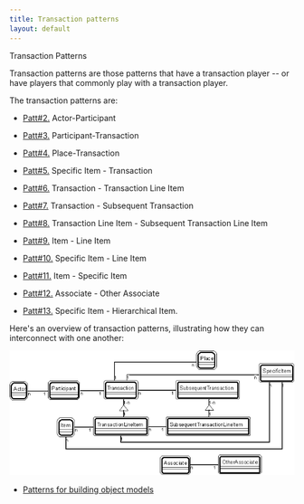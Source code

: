 ```yaml
---
title: Transaction patterns
layout: default
---
```




Transaction Patterns

Transaction patterns are those patterns that have a transaction player -- or have
players that commonly play with a transaction player.

The transaction patterns are:
*  [Patt#2.](./2-actor-participant-pattern-transaction-patterns.html) Actor-Participant


*  [Patt#3.](./3-participant-transaction-pattern-transaction-patterns.html) Participant-Transaction


*  [Patt#4.](./4-place-transaction-pattern-transaction-patterns.html) Place-Transaction


*  [Patt#5.](./5-specific-item-transaction-pattern-transaction-patterns.html) Specific Item - Transaction


*  [Patt#6.](./6-transaction-transaction-line-item-pattern-transaction-patterns.html) Transaction - Transaction Line Item


*  [Patt#7.](./7-transaction-subsequent-transaction-pattern-transactionpatterns.html) Transaction - Subsequent Transaction


*  [Patt#8.](./8-transaction-line-item-subsequent-transaction-line-item-pattern-transaction-patterns.html) Transaction Line Item - Subsequent
Transaction Line Item


*  [Patt#9.](./9-item-line-item-pattern-transaction-patterns.html) Item - Line Item


*  [Patt#10.](./10-specific-item-line-item-pattern-transaction-patterns.html) Specific Item - Line Item


*  [Patt#11.](./11-item-specific-item-pattern-transaction-patterns.html) Item - Specific Item


*  [Patt#12.](./12-associate-other-associate-pattern-transaction-patterns.html) Associate - Other Associate


*  [Patt#13.](./13-specific-item-hierarchical-item-pattern-transaction-patterns.html) Specific Item - Hierarchical Item.


Here's an overview of transaction patterns, illustrating how they can interconnect with
one another:

 ![Strpat00000004.gif](./Strpat00000004.gif) 

*  [Patterns for building object models](./patterns-for-building-object-models.html) 

